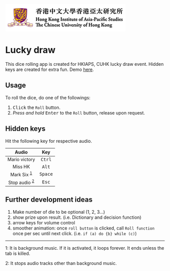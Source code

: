 ![](./home_logoooo.png)

# Lucky draw

This dice rolling app is created for HKIAPS, CUHK lucky draw event. Hidden keys are created for extra fun. Demo [here](https://fdq09eca.github.io/hkiaps_lucky_draw/).

## Usage

To roll the dice, do one of the followings:

1. <kbd>Click</kbd> the `Roll` button.
2. _Press and hold_ <kbd>Enter</kbd> to the `Roll` button, release upon request.

## Hidden keys

Hit the following key for respective audio.

|              Audio               |       Key        |
| :------------------------------: | :--------------: |
|          Mario victory           | <kbd>Ctrl</kdb>  |
|             Miss HK              |  <kbd>Alt</kbd>  |
|  Mark Six <sup>[1](#bgm)</sup>   | <kbd>Space</kbd> |
| Stop audio <sup>[2](#stop)</sup> |  <kbd>Esc</kbd>  |

## Further development ideas

1. Make number of die to be optional (1, 2, 3...)
2. show prize upon result. (i.e. Dictionary and decision function)
3. arrow keys for volume control
4. smoother animation: once `roll button` is clicked, call `Roll function` once per sec until next click. (i.e. `if (a) do {b} while (c)`)

---

<a class="anchor" id="bgm"></a>1: It is background music. If it is activated, it loops forever. It ends unless the tab is killed.

<a class="anchor" id="stop"></a>2: It stops audio tracks other than background music.

